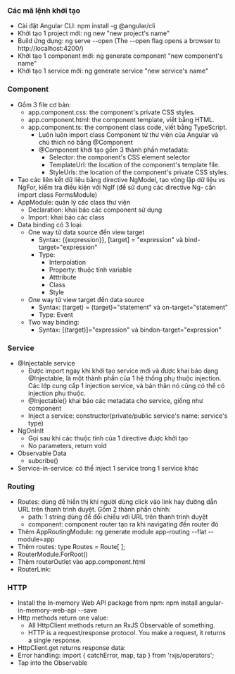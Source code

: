 ### Các mã lệnh khởi tạo
- Cài đặt Angular CLI: npm install -g @angular/cli
- Khởi tạo 1 project mới: ng new "new project's name"
- Build ứng dụng: ng serve --open (The --open flag opens a browser to http://localhost:4200/)
- Khởi tạo 1 component mới: ng generate component "new component's name"
- Khởi tạo 1 service mới: ng generate service "new service's name"
### Component
- Gồm 3 file cơ bản:
  - app.component.css: the component's private CSS styles.
  - app.component.html: the component template, viết bằng HTML.
  - app.component.ts: the component class code, viết bằng TypeScript.
    - Luôn luôn import class Component từ thư viện của Angular và chú thích nó bằng @Component
    - @Component khởi tạo gồm 3 thành phần metadata:
      - Selector:  the component's CSS element selector
      - TemplateUrl: the location of the component's template file.
      - StyleUrls: the location of the component's private CSS styles.
- Tạo các liên kết dữ liệu bằng directive NgModel, tạo vòng lặp dữ liệu vs NgFor, kiểm tra điều kiện với NgIf (để sử dụng các directive Ng- cần import class FormsModule)
- AppModule: quản lý các class thư viện
  - Declaration: khai báo các component sử dụng
  - Import: khai báo các class
- Data binding có 3 loại:
  - One way từ data source đến view target
    - Syntax: {{expression}}, [target] = "expression" và bind-target="expression"
    - Type:
      - Interpolation
      - Property: thuộc tính variable
      - Atttribute
      - Class
      - Style
  - One way từ view target đến data source
    - Syntax: (target) = (target)="statement" và on-target="statement"
    - Type: Event
  - Two way binding:
    - Syntax: [(target)]="expression" và bindon-target="expression"
### Service
- @Injectable service
  - Được import ngay khi khởi tạo service mới và được khai báo dạng @Injectable, là một thành phần của 1 hệ thống phụ thuộc injection. Các lớp cung cấp 1 injection service, và bản thân nó cũng có thể có injection phụ thuộc.
  - @Injectable() khai báo các metadata cho service, giống như component
  - Inject a service: constructor(private/public service's name: service's type)
- NgOnInIt
  - Gọi sau khi các thuộc tính của 1 directive được khởi tạo
  - No parameters, return void
- Observable Data
  - subcribe()
- Service-in-service: có thể inject 1 service trong 1 service khác
### Routing
- Routes: dùng để hiển thị khi người dùng click vào link hay đường dẫn URL trên thanh trình duyệt. Gồm 2 thành phần chính:
  - path: 1 string dùng để đối chiếu với URL trên thanh trình duyệt
  - component: component router tạo ra khi navigating đến router đó
- Thêm AppRoutingModule: ng generate module app-routing --flat --module=app
- Thêm routes: type Routes = Route[ ];
- RouterModule.ForRoot()
- Thêm routerOutlet vào app.component.html
- RouterLink: 
### HTTP
- Install the In-memory Web API package from npm: npm install angular-in-memory-web-api --save
- Http methods return one value:
  - All HttpClient methods return an RxJS Observable of something.
  - HTTP is a request/response protocol. You make a request, it returns a single response.
- HttpClient.get returns response data:
- Error handling: import { catchError, map, tap } from 'rxjs/operators';
- Tap into the Observable

